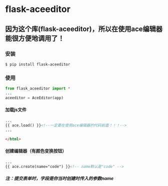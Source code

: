 # flask-aceeditor

## 因为这个库(flask-aceeditor)，所以在使用ace编辑器能很方便地调用了！

### 安装

```shell
$ pip install flask-aceeditor
```

### 使用

```python
from flask_aceeditor import *
...
aceeditor = AceEditor(app)
```

#### 加载js文件

```html
...
{{ ace.load() }}<!--一定要在使用ace编辑器的代码前面！！！-->
...

</html>
```

#### 创建编辑器（有颜色变换按钮）

```html
...
{{ ace.create(name="code") }}<!-- name默认是"code" -->
```

##### 注：提交表单时，字段是你当时创建时传入的参数name
